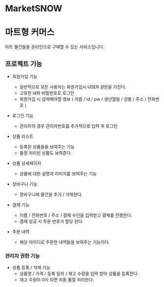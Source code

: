 # MarketSNOW

# 마트형 커머스 

마트 물건들을 온라인으로 구매할 수 있는 서비스입니다.

## 프로젝트 기능
* 회원가입 기능
  * 일반적으로 모든 사용자는 회원가입시 USER 권한을 가진다.
  * 고유한 id와 비밀번호로 로그인
  * 회원가입 시 입력해야할 정보
    ( 이름 / id / pw / 생년월일 / 성별 / 주소 / 전화번호 )

* 로그인 기능
  * 관리자의 경우 관리자번호를 추가적으로 입력 후 로그인
 
* 상품 리스트
  * 등록된 상품들을 보여주는 기능
  * 품절 처리된 상품도 보여준다.

* 상품 상세페이지
  * 상품에 대한 설명과 이미지를 보여주는 기능
 
* 장바구니 기능
  * 장바구니에 물건을 추가 / 삭제한다.

* 결제 기능
  * 이름 / 전화번호 / 주소 / 결제 수단을 입력받고 결제를 진행한다.
  * 결제 성공 시 주문 번호가 할당 된다.
 
* 주문 내역
  * 해당 아이디로 주문한 내역들을 보여주는 기능이다.
 

### 관리자 권한 기능
* 상품 등록 / 삭제 기능
  * 상품명 / 가격 / 등록 일자 / 재고 수량을 입력 받아 상품을 등록한다.
  * 재고 수량이 0이 되면 자동 품절 처리한다. 
